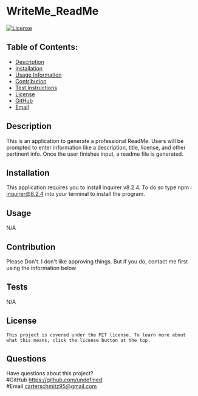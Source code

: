 # WriteMe_ReadMe

  [![License](https://img.shields.io/badge/License-MIT-blue.svg)](https://opensource.org/licenses/MIT)

  ## Table of Contents:
  * [Description](#Description)
  * [Installation](#Installation)
  * [Usage Information](#Usage)
  * [Contribution](#Contribution)
  * [Test Instructions](#Tests)
  * [License](#License)
  * [GitHub](#GitHub)
  * [Email](#Email)

  ## Description 
  This is an application to generate a professional ReadMe. Users will be prompted to enter information like a description, title, license, and other pertinent info. Once the user finishes input, a readme file is generated.

  ## Installation 
  This application requires you to install inquirer v8.2.4. To do so type npm i inquirer@8.2.4 into your terminal to install the program.

  ## Usage 
  N/A

  ## Contribution 
  Please Don't. I don't like approving things. But if you do, contact me first using the information below

  ## Tests 
  N/A

  ## License
    This project is covered under the MIT license. To learn more about what this means, click the license button at the top.

  ## Questions
  Have questions about this project?  
  #GitHub https://github.com/undefined  
  #Email carterschmitz95@gmail.com

